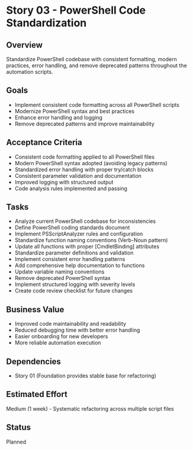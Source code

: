 # Story 03 - PowerShell Code Standardization

## Overview
Standardize PowerShell codebase with consistent formatting, modern practices, error handling, and remove deprecated patterns throughout the automation scripts.

## Goals
- Implement consistent code formatting across all PowerShell scripts
- Modernize PowerShell syntax and best practices
- Enhance error handling and logging
- Remove deprecated patterns and improve maintainability

## Acceptance Criteria
- Consistent code formatting applied to all PowerShell files
- Modern PowerShell syntax adopted (avoiding legacy patterns)
- Standardized error handling with proper try/catch blocks
- Consistent parameter validation and documentation
- Improved logging with structured output
- Code analysis rules implemented and passing

## Tasks
- Analyze current PowerShell codebase for inconsistencies
- Define PowerShell coding standards document
- Implement PSScriptAnalyzer rules and configuration
- Standardize function naming conventions (Verb-Noun pattern)
- Update all functions with proper [CmdletBinding] attributes
- Standardize parameter definitions and validation
- Implement consistent error handling patterns
- Add comprehensive help documentation to functions
- Update variable naming conventions
- Remove deprecated PowerShell syntax
- Implement structured logging with severity levels
- Create code review checklist for future changes

## Business Value
- Improved code maintainability and readability
- Reduced debugging time with better error handling
- Easier onboarding for new developers
- More reliable automation execution

## Dependencies
- Story 01 (Foundation provides stable base for refactoring)

## Estimated Effort
Medium (1 week) - Systematic refactoring across multiple script files

## Status
Planned

